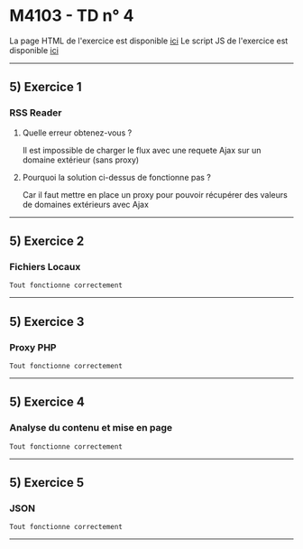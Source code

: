 # M4103 - TD n° 4


La page HTML de l'exercice est disponible [ici](index.php)
Le script JS de l'exercice est disponible [ici](script1.js)


------------


## 5) Exercice 1

### RSS Reader

1.  Quelle erreur obtenez-vous ?

    Il est impossible de charger le flux avec une requete Ajax sur un domaine extérieur (sans proxy)
    
2.  Pourquoi la solution ci-dessus de fonctionne pas ?

    Car il faut mettre en place un proxy pour pouvoir récupérer des valeurs de domaines extérieurs avec Ajax
    
------------

## 5) Exercice 2

### Fichiers Locaux

    Tout fonctionne correctement
    
------------

## 5) Exercice 3

### Proxy PHP

    Tout fonctionne correctement
    
------------

## 5) Exercice 4

### Analyse du contenu et mise en page

    Tout fonctionne correctement
    
------------

## 5) Exercice 5

### JSON

    Tout fonctionne correctement
    
------------